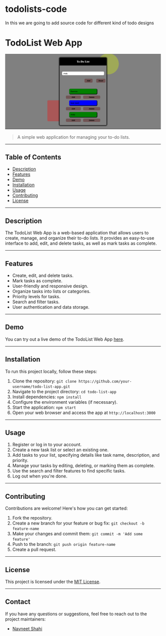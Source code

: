 # todolists-code
In this we are going to add source code for different kind of todo designs
# TodoList Web App

![Project Image](/todolist-1/project-ss.png)

> A simple web application for managing your to-do lists.

---

## Table of Contents

- [Description](#description)
- [Features](#features)
- [Demo](#demo)
- [Installation](#installation)
- [Usage](#usage)
- [Contributing](#contributing)
- [License](#license)

---

## Description

The TodoList Web App is a web-based application that allows users to create, manage, and organize their to-do lists. It provides an easy-to-use interface to add, edit, and delete tasks, as well as mark tasks as complete.

---

## Features

- Create, edit, and delete tasks.
- Mark tasks as complete.
- User-friendly and responsive design.
- Organize tasks into lists or categories.
- Priority levels for tasks.
- Search and filter tasks.
- User authentication and data storage.

---

## Demo

You can try out a live demo of the TodoList Web App [here](https://github.com/navneetshahi14/todolists-code.git).


---

## Installation

To run this project locally, follow these steps:

1. Clone the repository: `git clone https://github.com/your-username/todo-list-app.git`
2. Navigate to the project directory: `cd todo-list-app`
3. Install dependencies: `npm install`
4. Configure the environment variables (if necessary).
5. Start the application: `npm start`
6. Open your web browser and access the app at `http://localhost:3000`

---

## Usage

1. Register or log in to your account.
2. Create a new task list or select an existing one.
3. Add tasks to your list, specifying details like task name, description, and priority.
4. Manage your tasks by editing, deleting, or marking them as complete.
5. Use the search and filter features to find specific tasks.
6. Log out when you're done.

---

## Contributing

Contributions are welcome! Here's how you can get started:

1. Fork the repository.
2. Create a new branch for your feature or bug fix: `git checkout -b feature-name`
3. Make your changes and commit them: `git commit -m 'Add some feature'`
4. Push to the branch: `git push origin feature-name`
5. Create a pull request.

---

## License

This project is licensed under the [MIT License](license-url).

---

## Contact

If you have any questions or suggestions, feel free to reach out to the project maintainers:

- [Navneet Shahi](mailto:navneet.shahi2004@gmial.com)

